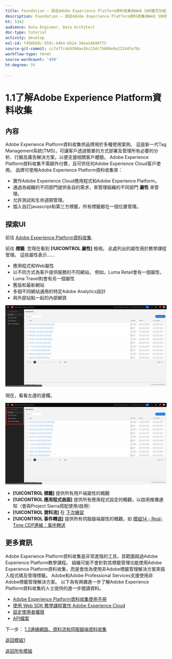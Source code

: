 ```yaml
---
title: Foundation — 設定Adobe Experience Platform資料收集與Web SDK擴充功能 — 說明Adobe Experience Platform資料收集
description: Foundation — 設定Adobe Experience Platform資料收集與Web SDK擴充功能 — 說明Adobe Experience Platform資料收集
kt: 5342
audience: Data Engineer, Data Architect
doc-type: tutorial
activity: develop
exl-id: f498bb8c-659c-44b4-bb2e-36ea14640773
source-git-commit: cc7a77c4dd380ae1bc23dc75608e8e2224dfe78c
workflow-type: tm+mt
source-wordcount: '459'
ht-degree: 5%

---
```


# 1.1了解Adobe Experience Platform資料收集

## 內容

Adobe Experience Platform資料收集供品牌用於多種使用案例。 這是新一代Tag Management系統(TMS)，可讓客戶透過簡單的方式部署及管理所有必要的分析、行銷及廣告解決方案，以便支援相關客戶體驗。 Adobe Experience Platform資料收集不需額外付費，且可供任何Adobe Experience Cloud客戶使用。 品牌可使用Adobe Experience Platform資料收集來：

- 實作Adobe Experience Cloud應用程式和Adobe Experience Platform。
- 通過為組織的不同部門提供各自的需求，來管理組織的不同部門 **屬性** 來管理。
- 允許測試和生命週期管理。
- 插入自訂javascript和第三方標籤，所有標籤都在一個位置管理。

## 探索UI

前往 [Adobe Experience Platform資料收集](https://experience.adobe.com/#/data-collection/).

前往 **標籤**. 您現在看到 **[!UICONTROL 屬性]** 檢視。 此處列出的屬性用於教學課程管理。 這些屬性表示……

- 應用程式和Web屬性
- 以不同方式為客戶提供服務的不同網站。 例如，Luma Retail會有一個屬性，Luma Travel則會有另一個屬性
- 舊版和最新網站
- 多個不同網站通用的特定Adobe Analytics設計
- 與外部站點一起的內部網頁

![啟動屬性檢視](./images/launch1.png)

現在，看看左邊的邊欄。

![啟動左側欄](./images/launch2.png)

- **[!UICONTROL 標籤]** 提供所有用戶端屬性的概觀
- **[!UICONTROL 應用程式曲面]** 提供所有應用程式設定的概觀，以啟用推播通知（會與Project Sierra搭配使用/啟用）
- **[!UICONTROL 資料流]** 在 [下次練習](./ex2.md)
- **[!UICONTROL 事件轉送]** 提供所有伺服器端屬性的概觀，如 [模組14 - Real-Time CDP連線：事件轉送](../module14/aep-data-collection-ssf.md)

## 更多資訊

Adobe Experience Platform資料收集是非常進階的工具，其範圍超過Adobe Experience Platform教學課程。 組織可能不會針對其標籤管理功能使用Adobe Experience Platform資料收集，而是會改為使用非Adobe標籤管理解決方案來插入程式碼及管理標籤。 Adobe和Adobe Professional Services支援使用非Adobe標籤管理解決方案。
以下為有興趣進一步了解Adobe Experience Platform資料收集的人士提供的進一步閱讀資料。

- [Adobe Experience Platform資料收集使用手冊](https://experienceleague.adobe.com/docs/experience-platform/tags/home.html)
- [使用 Web SDK 教學課程實作 Adobe Experience Cloud](https://experienceleague.adobe.com/docs/platform-learn/implement-web-sdk/overview.html?lang=zh-Hant)
- [設定使用者權限](https://experienceleague.adobe.com/docs/experience-platform/tags/admin/user-permissions.html)
- [API檔案](https://developer.adobelaunch.com/api/)

下一步： [1.2邊緣網路、資料流和伺服器端資料收集](./ex2.md)

[返回模組1](./data-ingestion-launch-web-sdk.md)

[返回所有模組](./../../overview.md)
